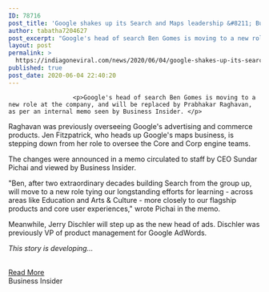 ```yaml
---
ID: 78716
post_title: 'Google shakes up its Search and Maps leadership &#8211; Business Insider'
author: tabatha7204627
post_excerpt: "Google's head of search Ben Gomes is moving to a new role at the company, and will be replaced by Prabhakar Raghavan, as per an internal memo seen by Business Insider.  Raghavan was previously overseeing Google's advertising and commerce products. Jen Fitzpatrick, who heads up Google's maps business, is stepping down from her role to&hellip;"
layout: post
permalink: >
  https://indiagoneviral.com/news/2020/06/04/google-shakes-up-its-search-and-maps-leadership-business-insider/78716/tabatha7204627/
published: true
post_date: 2020-06-04 22:40:20
---
```

<div data-piano-inline-content-wrapper="" id="piano-inline-content-wrapper">

                      <p>Google's head of search Ben Gomes is moving to a new role at the company, and will be replaced by Prabhakar Raghavan, as per an internal memo seen by Business Insider. </p>



<p>Raghavan was previously overseeing Google's advertising and commerce products. Jen Fitzpatrick, who heads up Google's maps business, is stepping down from her role to oversee the Core and Corp engine teams.</p><p>The changes were announced in a memo circulated to staff by CEO Sundar Pichai and viewed by Business Insider.</p><p>"Ben, after two extraordinary decades building Search from the group up, will move to a new role tying our longstanding efforts for learning - across areas like Education and Arts & Culture - more closely to our flagship products and core user experiences," wrote Pichai in the memo.</p><p>Meanwhile, Jerry Dischler will step up as the new head of ads. Dischler was previously VP of product management for Google AdWords.</p>



<p><em>This story is developing...</em></p>
                  </div><br/><a href="http://www.businessinsider.com/google-promotes-prabhakar-raghavan-to-head-of-search-2020-6" class="button purchase" rel="nofollow noopener noreferrer" target="_blank">Read More</a></br>Business Insider